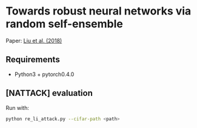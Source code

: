 # Towards robust neural networks via random self-ensemble

Paper: [Liu et al. (2018)](https://arxiv.org/abs/1712.00673)
## Requirements

* Python3 + pytorch0.4.0

## [NATTACK] evaluation

Run with:

```bash
python re_li_attack.py --cifar-path <path>
````

[robustml]: https://github.com/robust-ml/robustml
